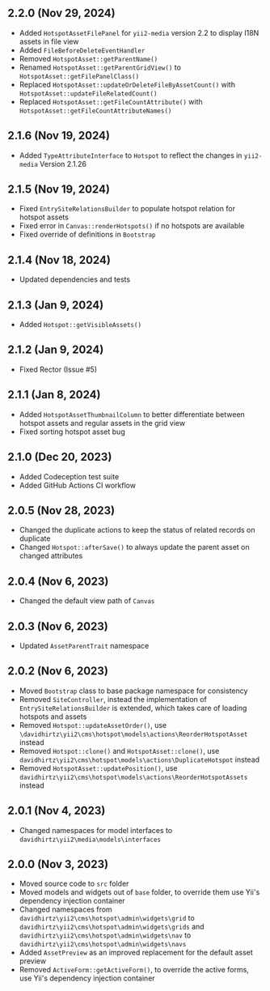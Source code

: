 ## 2.2.0 (Nov 29, 2024)

- Added `HotspotAssetFilePanel` for `yii2-media` version 2.2 to display I18N assets in file view
- Added `FileBeforeDeleteEventHandler`
- Removed `HotspotAsset::getParentName()`
- Renamed `HotspotAsset::getParentGridView()` to `HotspotAsset::getFilePanelClass()`
- Replaced `HotspotAsset::updateOrDeleteFileByAssetCount()` with `HotspotAsset::updateFileRelatedCount()`
- Replaced `HotspotAsset::getFileCountAttribute()` with `HotspotAsset::getFileCountAttributeNames()`

## 2.1.6 (Nov 19, 2024)

- Added `TypeAttributeInterface` to `Hotspot` to reflect the changes in `yii2-media` Version 2.1.26

## 2.1.5 (Nov 19, 2024)

- Fixed `EntrySiteRelationsBuilder` to populate hotspot relation for hotspot assets
- Fixed error in `Canvas::renderHotspots()` if no hotspots are available
- Fixed override of definitions in `Bootstrap`

## 2.1.4 (Nov 18, 2024)

- Updated dependencies and tests

## 2.1.3 (Jan 9, 2024)

- Added `Hotspot::getVisibleAssets()`

## 2.1.2 (Jan 9, 2024)

- Fixed Rector (Issue #5)

## 2.1.1 (Jan 8, 2024)

- Added `HotspotAssetThumbnailColumn` to better differentiate between hotspot assets and regular assets in the grid view
- Fixed sorting hotspot asset bug

## 2.1.0 (Dec 20, 2023)

- Added Codeception test suite
- Added GitHub Actions CI workflow

## 2.0.5 (Nov 28, 2023)

- Changed the duplicate actions to keep the status of related records on duplicate
- Changed `Hotspot::afterSave()` to always update the parent asset on changed attributes

## 2.0.4 (Nov 6, 2023)

- Changed the default view path of `Canvas`

## 2.0.3 (Nov 6, 2023)

- Updated `AssetParentTrait` namespace

## 2.0.2 (Nov 6, 2023)

- Moved `Bootstrap` class to base package namespace for consistency
- Removed `SiteController`, instead the implementation of `EntrySiteRelationsBuilder` is extended, which takes care of
  loading hotspots and assets
- Removed `Hotspot::updateAssetOrder()`, use `\davidhirtz\yii2\cms\hotspot\models\actions\ReorderHotspotAsset`
  instead
- Removed `Hotspot::clone()` and `HotspotAsset::clone()`,
  use `davidhirtz\yii2\cms\hotspot\models\actions\DuplicateHotspot` instead
- Removed `HotspotAsset::updatePosition()`, use `davidhirtz\yii2\cms\hotspot\models\actions\ReorderHotspotAssets`
  instead

## 2.0.1 (Nov 4, 2023)

- Changed namespaces for model interfaces to `davidhirtz\yii2\media\models\interfaces`

## 2.0.0 (Nov 3, 2023)

- Moved source code to `src` folder
- Moved models and widgets out of `base` folder, to override them use Yii's dependency injection
  container
- Changed namespaces from `davidhirtz\yii2\cms\hotspot\admin\widgets\grid`
  to `davidhirtz\yii2\cms\hotspot\admin\widgets\grids` and `davidhirtz\yii2\cms\hotspot\admin\widgets\nav`
  to `davidhirtz\yii2\cms\hotspot\admin\widgets\navs`
- Added `AssetPreview` as an improved replacement for the default asset preview
- Removed `ActiveForm::getActiveForm()`, to override the active forms, use Yii's dependency injection
  container